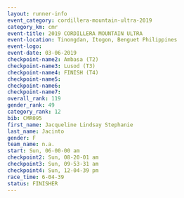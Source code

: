 ```yaml
---
layout: runner-info 
event_category: cordillera-mountain-ultra-2019 
category_km: cmr 
event-title: 2019 CORDILLERA MOUNTAIN ULTRA 
event-location: Tinongdan, Itogon, Benguet Philippines 
event-logo: 
event-date: 03-06-2019 
checkpoint-name2: Ambasa (T2) 
checkpoint-name3: Lusod (T3) 
checkpoint-name4: FINISH (T4) 
checkpoint-name5: 
checkpoint-name6: 
checkpoint-name7: 
overall_rank: 119
gender_rank: 49
category_rank: 12
bib: CMR095
first_name: Jacqueline Lindsay Stephanie
last_name: Jacinto
gender: F
team_name: n.a.
start: Sun, 06-00-00 am
checkpoint2: Sun, 08-20-01 am
checkpoint3: Sun, 09-53-31 am
checkpoint4: Sun, 12-04-39 pm
race_time: 6-04-39
status: FINISHER
---
```

